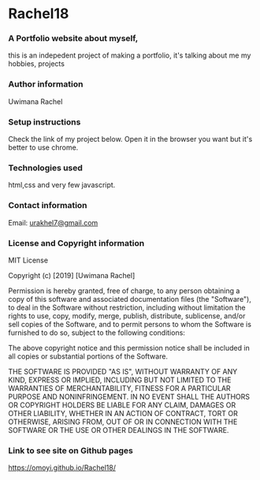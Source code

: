 #   Rachel18

### A Portfolio website about myself, 

this is an indepedent project of making a portfolio, it's talking about me my hobbies, projects

### Author information

Uwimana Rachel

### Setup instructions

Check the link of my project below. Open it in the browser you want but it's better to use chrome.

### Technologies used
 
 html,css and very few javascript.

### Contact information

Email:  urakhel7@gmail.com
 
### License and Copyright information

MIT License

Copyright (c) [2019] [Uwimana Rachel]

Permission is hereby granted, free of charge, to any person obtaining a copy
of this software and associated documentation files (the "Software"), to deal
in the Software without restriction, including without limitation the rights
to use, copy, modify, merge, publish, distribute, sublicense, and/or sell
copies of the Software, and to permit persons to whom the Software is
furnished to do so, subject to the following conditions:

The above copyright notice and this permission notice shall be included in all
copies or substantial portions of the Software.

THE SOFTWARE IS PROVIDED "AS IS", WITHOUT WARRANTY OF ANY KIND, EXPRESS OR
IMPLIED, INCLUDING BUT NOT LIMITED TO THE WARRANTIES OF MERCHANTABILITY,
FITNESS FOR A PARTICULAR PURPOSE AND NONINFRINGEMENT. IN NO EVENT SHALL THE
AUTHORS OR COPYRIGHT HOLDERS BE LIABLE FOR ANY CLAIM, DAMAGES OR OTHER
LIABILITY, WHETHER IN AN ACTION OF CONTRACT, TORT OR OTHERWISE, ARISING FROM,
OUT OF OR IN CONNECTION WITH THE SOFTWARE OR THE USE OR OTHER DEALINGS IN THE
SOFTWARE.

### Link to see site on Github pages

https://omoyi.github.io/Rachel18/